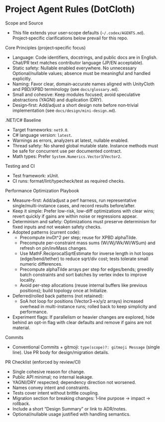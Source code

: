 Project Agent Rules (DotCloth)
==============================

Scope and Source
- This file extends your user‑scope defaults (`~/.codex/AGENTS.md`). Project‑specific clarifications below prevail for this repo.

Core Principles (project‑specific focus)
- Language: Code identifiers, docstrings, and public docs are in English. Chat/PR text matches contributor language (JP/EN acceptable).
- Static safety: Nullable enabled everywhere. No unnecessary Optional/nullable values; absence must be meaningful and handled explicitly.
- Naming: Favor clear, domain‑accurate names aligned with UnityCloth and PBD/XPBD terminology (see `docs/glossary.md`).
- Small and cohesive: Keep modules focused; avoid speculative abstractions (YAGNI) and duplication (DRY).
- Design‑first: Add/adjust a short design note before non‑trivial implementation (see `docs/design/mini-design.md`).

.NET/C# Baseline
- Target frameworks: `net9.0`.
- C# language version: `latest`.
- Warnings as errors, analyzers at latest, nullable enabled.
- Thread safety: No shared global mutable state. Instance methods must be safe for concurrent use per documented contract.
- Math types: Prefer `System.Numerics.Vector3`/`Vector2`.

Testing and CI
- Test framework: xUnit.
- CI runs: format/lint/typecheck/test as required checks.

Performance Optimization Playbook
- Measure-first: Add/adjust a perf harness, run representative single/multi-instance cases, and record results before/after.
- Keep it simple: Prefer low-risk, low-diff optimizations with clear wins; revert quickly if gains are within noise or regressions appear.
- Determinism and safety: Optimizations must preserve determinism for fixed inputs and not weaken safety checks.
- Adopted patterns (current code):
  - Precompute invDt^2 per step; reuse for XPBD alphaTilde.
  - Precompute per-constraint mass sums (Wi/Wj/Wk/Wl/WSum) and refresh on pin/invMass changes.
  - Use MathF.ReciprocalSqrtEstimate for inverse length in hot loops (edge/bend/tether) to reduce sqrt/div cost; tests tolerate small numeric differences.
  - Precompute alphaTilde arrays per step for edges/bends; greedily batch constraints and sort batches by vertex index to improve locality.
  - Avoid per-step allocations (reuse internal buffers like previous positions); build topology once at Initialize.
- Deferred/rolled back patterns (not retained):
  - SoA hot loop for positions (Vector3→x/y/z arrays) increased overhead in multi-instance runs; rolled back to keep simplicity and performance.
- Experiment flags: If parallelism or heavier changes are explored, hide behind an opt-in flag with clear defaults and remove if gains are not material.

Commits
- Conventional Commits + gitmoji: `type(scope)?: gitmoji Message` (single line). Use PR body for design/migration details.

PR Checklist (enforced by review/CI)
- Single cohesive reason for change.
- Public API minimal; no internal leakage.
- YAGNI/DRY respected; dependency direction not worsened.
- Names convey intent and constraints.
- Tests cover intent without brittle coupling.
- Migration section for breaking changes: 1‑line purpose → impact → rollback.
- Include a short “Design Summary” or link to ADR/notes.
- Optional/nullable usage justified with handling semantics.
